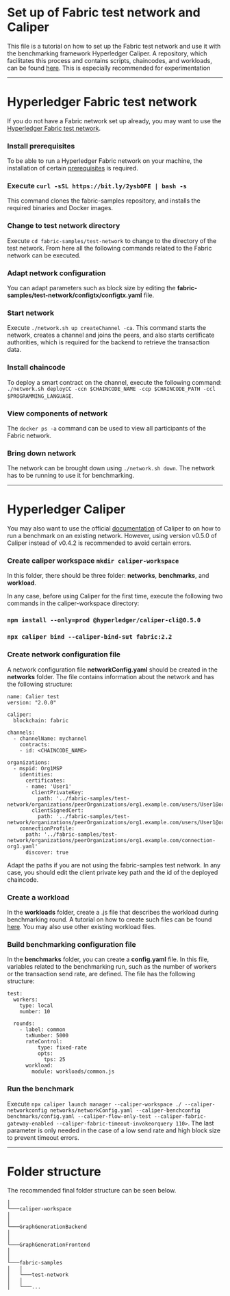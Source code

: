 # Set up of Fabric test network and Caliper
This file is a tutorial on how to set up the Fabric test network and use it with the benchmarking framework Hyperledger Caliper.
A repository, which facilitates this process and contains scripts, chaincodes, and workloads, can be found [here](https://github.com/ninori9/caliper-workspace). This is especially recommended for experimentation

-----

# Hyperledger Fabric test network
If you do not have a Fabric network set up already, you may want to use the [Hyperledger Fabric test network](https://hyperledger-fabric.readthedocs.io/en/latest/test_network.html).

### Install prerequisites
To be able to run a Hyperledger Fabric network on your machine, the installation of certain [prerequisites](https://hyperledger-fabric.readthedocs.io/en/release-2.2/prereqs.html) is required.

### Execute `curl -sSL https://bit.ly/2ysbOFE | bash -s`
This command clones the fabric-samples repository, and installs the required binaries and Docker images.

### Change to test network directory
Execute `cd fabric-samples/test-network` to change to the directory of the test network. From here all the following commands related to the Fabric network can be executed.

### Adapt network configuration
You can adapt parameters such as block size by editing the <strong>fabric-samples/test-network/configtx/configtx.yaml</strong> file.

### Start network
Execute `./network.sh up createChannel -ca`. This command starts the network, creates a channel and joins the peers, and also starts certificate authorities, which is required for the backend to retrieve the transaction data.

### Install chaincode
To deploy a smart contract on the channel, execute the following command: `./network.sh deployCC -ccn $CHAINCODE_NAME -ccp $CHAINCODE_PATH -ccl $PROGRAMMING_LANGUAGE`.

### View components of network
The `docker ps -a` command can be used to view all participants of the Fabric network.

### Bring down network
The network can be brought down using `./network.sh down`. The network has to be running to use it for benchmarking.

-----

# Hyperledger Caliper
You may also want to use the official [documentation](https://hyperledger.github.io/caliper/v0.4.2/fabric-tutorial/tutorials-fabric-existing/) of Caliper to on how to run a benchmark on an existing network. However, using version v0.5.0 of Caliper instead of v0.4.2 is recommended to avoid certain errors.

### Create caliper workspace `mkdir caliper-workspace`
In this folder, there should be three folder: <strong>networks</strong>, <strong>benchmarks</strong>, and <strong>workload</strong>.


In any case, before using Caliper for the first time, execute the following two commands in the caliper-workspace directory:

### `npm install --only=prod @hyperledger/caliper-cli@0.5.0`

### `npx caliper bind --caliper-bind-sut fabric:2.2`

### Create network configuration file
A network configuration file <strong>networkConfig.yaml</strong> should be created in the <strong>networks</strong> folder. The file contains information about the network and has the following structure:

```
name: Calier test
version: "2.0.0"

caliper:
  blockchain: fabric

channels:
  - channelName: mychannel
    contracts:
    - id: <CHAINCODE_NAME> 

organizations:
  - mspid: Org1MSP
    identities:
      certificates:
      - name: 'User1'
        clientPrivateKey:
          path: '../fabric-samples/test-network/organizations/peerOrganizations/org1.example.com/users/User1@org1.example.com/msp/keystore/<PRIV_KEY_FILE_NAME_sk>'
        clientSignedCert:
          path: '../fabric-samples/test-network/organizations/peerOrganizations/org1.example.com/users/User1@org1.example.com/msp/signcerts/cert.pem'
    connectionProfile:
      path: '../fabric-samples/test-network/organizations/peerOrganizations/org1.example.com/connection-org1.yaml'
      discover: true

```

Adapt the paths if you are not using the fabric-samples test network. In any case, you should edit the client private key path and the id of the deployed chaincode.

### Create a workload
In the <strong>workloads</strong> folder, create a .js file that describes the workload during benchmarking round. A tutorial on how to create such files can be found [here](https://hyperledger.github.io/caliper/v0.4.2/fabric-tutorial/tutorials-fabric-existing/#step-3---build-a-test-workload-module). You may also use other existing workload files.

### Build benchmarking configuration file
In the <strong>benchmarks</strong> folder, you can create a <strong>config.yaml</strong> file. In this file, variables related to the benchmarking run, such as the number of workers or the transaction send rate, are defined. The file has the following structure:

```
test:
  workers:
    type: local
    number: 10

  rounds:
    - label: common
      txNumber: 5000
      rateControl:
          type: fixed-rate
          opts:
            tps: 25
      workload:
        module: workloads/common.js
```

### Run the benchmark
Execute `npx caliper launch manager --caliper-workspace ./ --caliper-networkconfig networks/networkConfig.yaml --caliper-benchconfig benchmarks/config.yaml --caliper-flow-only-test --caliper-fabric-gateway-enabled --caliper-fabric-timeout-invokeorquery 110>`. The last parameter is only needed in the case of a low send rate and high block size to prevent timeout errors.

-----

# Folder structure
The recommended final folder structure can be seen below.
```    
│
└───caliper-workspace
│       
│   
└───GraphGenerationBackend
│       
│   
└───GraphGenerationFrontend
│       
│   
└───fabric-samples
│   │
│   └───test-network
│   │
│   └───...
```
